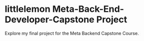 # littlelemon Meta-Back-End-Developer-Capstone Project
Explore my final project for the Meta Backend Capstone Course.

